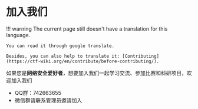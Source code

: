 # 加入我们
!!! warning
    The current page still doesn't have a translation for this language.

    You can read it through google translate.

    Besides, you can also help to translate it: [Contributing](https://ctf-wiki.org/en/contribute/before-contributing/).



如果您是**网络安全爱好者**，想要加入我们一起学习交流、参加比赛和科研项目，欢迎加入我们   

- QQ群：742663655
- 微信群请联系管理员邀请加入